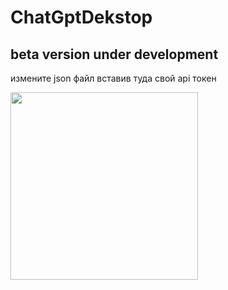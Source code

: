 # ChatGptDekstop
<h2>beta version under development</h2>
<p>измените json файл вставив туда свой api токен</p>
<img src="https://i.postimg.cc/fy4FtYMp/image.png" width="300" height="300"/>
